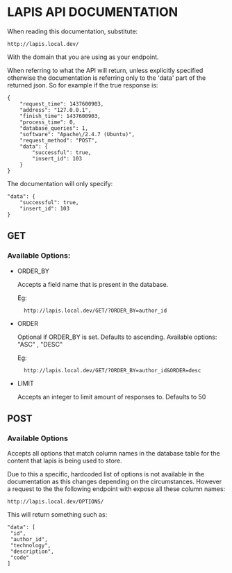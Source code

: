 # LAPIS API DOCUMENTATION

When reading this documentation, substitute:

    http://lapis.local.dev/

With the domain that you are using as your endpoint.

When referring to what the API will return, unless explicitly specified otherwise the documentation is referring only to the 'data' part of the returned json. So for example if the true response is:

    {
        "request_time": 1437600903,
        "address": "127.0.0.1",
        "finish_time": 1437600903,
        "process_time": 0,
        "database_queries": 1,
        "software": "Apache\/2.4.7 (Ubuntu)",
        "request_method": "POST",
        "data": {
            "successful": true,
            "insert_id": 103
        }
    }

The documentation will only specify:

    "data": {
        "successful": true,
        "insert_id": 103
    }
    
## GET

### Available Options:

* ORDER_BY

    Accepts a field name that is present in the database.

    Eg:

        http://lapis.local.dev/GET/?ORDER_BY=author_id

* ORDER

     Optional if ORDER_BY is set. Defaults to ascending.
     Available options: "ASC" , "DESC"

     Eg:

        http://lapis.local.dev/GET/?ORDER_BY=author_id&ORDER=desc

* LIMIT

    Accepts an integer to limit amount of responses to. Defaults to 50

## POST

### Available Options

Accepts all options that match column names in the database table for the content that lapis is being used to store.

Due to this a specific, hardcoded list of options is not available in the documentation as this changes depending on the circumstances. However a request to the the following endpoint with expose all these column names:

    http://lapis.local.dev/OPTIONS/

  This will return something such as:

    "data": [
     "id",
     "author_id",
     "technology",
     "description",
     "code"
    ]
